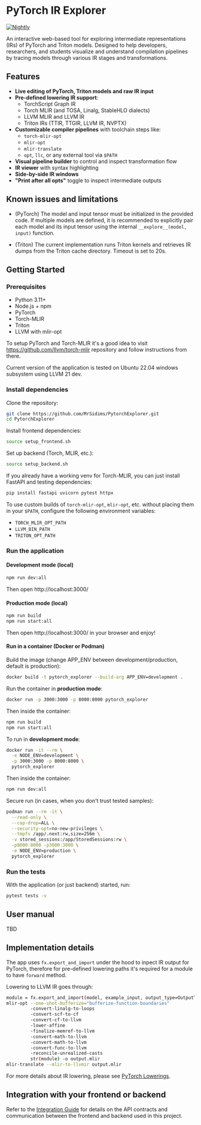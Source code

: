 # PyTorch IR Explorer

[![Nightly](https://github.com/MrSidims/PytorchExplorer/actions/workflows/ci.yml/badge.svg?branch=main)](https://github.com/MrSidims/PytorchExplorer/actions?query=workflow%3ACI+event%3Aschedule)

An interactive web-based tool for exploring intermediate representations (IRs) of PyTorch and Triton models.
Designed to help developers, researchers, and students visualize and understand compilation pipelines by
tracing models through various IR stages and transformations.

## Features

- **Live editing of PyTorch, Triton models and raw IR input**
- **Pre-defined lowering IR support**:
  - TorchScript Graph IR
  - Torch MLIR (and TOSA, Linalg, StableHLO dialects)
  - LLVM MLIR and LLVM IR
  - Triton IRs (TTIR, TTGIR, LLVM IR, NVPTX)
- **Customizable compiler pipelines** with toolchain steps like:
  - `torch-mlir-opt`
  - `mlir-opt`
  - `mlir-translate`
  - `opt`, `llc`, or any external tool via `$PATH`
- **Visual pipeline builder** to control and inspect transformation flow
- **IR viewer** with syntax highlighting
- **Side-by-side IR windows**
- **"Print after all opts"** toggle to inspect intermediate outputs

## Known issues and limitations

- (PyTorch) The model and input tensor must be initialized in the provided code. If multiple models are defined, it is recommended to explicitly pair each model and its input tensor using the internal `__explore__(model, input)` function.

- (Triton) The current implementation runs Triton kernels and retrieves IR dumps from the Triton cache directory. Timeout is set to 20s.

## Getting Started

### Prerequisites

- Python 3.11+
- Node.js + npm
- PyTorch
- Torch-MLIR
- Triton
- LLVM with mlir-opt

To setup PyTorch and Torch-MLIR it's a good idea to visit https://github.com/llvm/torch-mlir repository and follow instructions from there.

Current version of the application is tested on Ubuntu 22.04 windows subsystem using LLVM 21 dev.

### Install dependencies

Clone the repository:
```bash
git clone https://github.com/MrSidims/PytorchExplorer.git
cd PytorchExplorer
```

Install frontend dependencies:
```bash
source setup_frontend.sh
```

Set up backend (Torch, MLIR, etc.):
```bash
source setup_backend.sh
```

If you already have a working venv for Torch-MLIR, you can just install FastAPI and testing dependencies:
```bash
pip install fastapi uvicorn pytest httpx
```

To use custom builds of `torch-mlir-opt`, `mlir-opt`, etc. without placing them in your `$PATH`, configure the following environment variables:
- `TORCH_MLIR_OPT_PATH`
- `LLVM_BIN_PATH`
- `TRITON_OPT_PATH`

### Run the application

#### Development mode (local)
```bash
npm run dev:all
```
Then open http://localhost:3000/

#### Production mode (local)
```bash
npm run build
npm run start:all
```

Then open http://localhost:3000/ in your browser and enjoy!

#### Run in a container (Docker or Podman)

Build the image (change APP_ENV between development/production, default is production):
```bash
docker build -t pytorch_explorer --build-arg APP_ENV=development .
```

Run the container in **production mode**:
```bash
docker run -p 3000:3000 -p 8000:8000 pytorch_explorer
```
Then inside the container:
```bash
npm run build
npm run start:all
```

To run in **development mode**:
```bash
docker run -it --rm \
  -e NODE_ENV=development \
  -p 3000:3000 -p 8000:8000 \
  pytorch_explorer
```
Then inside the container:
```bash
npm run dev:all
```

Secure run (in cases, when you don't trust tested samples):
```bash
podman run --rm -it \
  --read-only \
  --cap-drop=ALL \
  --security-opt=no-new-privileges \
  --tmpfs /app/.next:rw,size=256m \
  -v stored_sessions:/app/StoredSessions:rw \
  -p8000:8000 -p3000:3000 \
  -e NODE_ENV=production \
  pytorch_explorer
```

### Run the tests

With the application (or just backend) started, run:

```bash
pytest tests -v
```

## User manual

TBD

## Implementation details

The app uses `fx.export_and_import` under the hood to inpect IR output for PyTorch, therefore for pre-defined lowering paths it's required for a module to have `forward` method.

Lowering to LLVM IR goes through:

```bash
module = fx.export_and_import(model, example_input, output_type=OutputType.LINALG_ON_TENSORS)
mlir-opt --one-shot-bufferize="bufferize-function-boundaries"
         -convert-linalg-to-loops
         -convert-scf-to-cf
         -convert-cf-to-llvm
         -lower-affine
         -finalize-memref-to-llvm
         -convert-math-to-llvm
         -convert-math-to-llvm
         -convert-func-to-llvm
         -reconcile-unrealized-casts
         str(module) -o output.mlir
mlir-translate --mlir-to-llvmir output.mlir
```

For more details about IR lowering, please see [PyTorch Lowerings](docs/pytorch_lowering.md).

## Integration with your frontend or backend

Refer to the [Integration Guide](docs/integration_guide.md) for details on the API contracts and communication between the frontend and backend used in this project.

